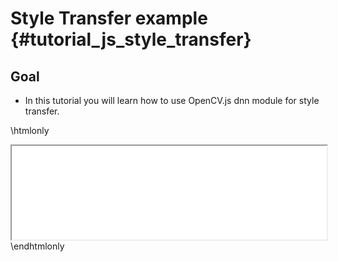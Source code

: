 Style Transfer example {#tutorial_js_style_transfer}
=======================================

Goal
----

- In this tutorial you will learn how to use OpenCV.js dnn module for style transfer.

\htmlonly
<iframe src="../../js_style_transfer.html" width="100%"
        onload="this.style.height=this.contentDocument.body.scrollHeight +'px';">
</iframe>
\endhtmlonly